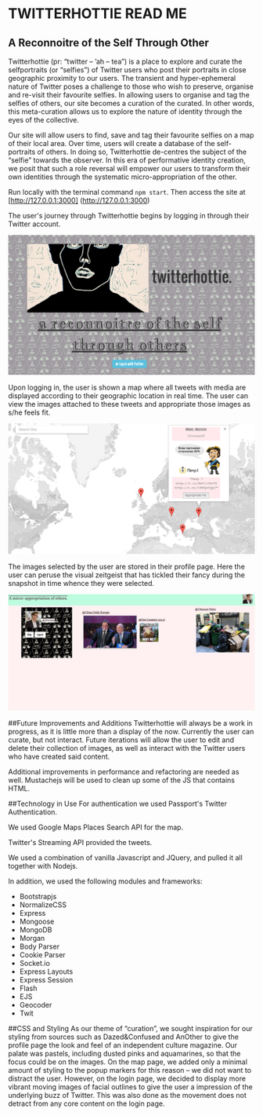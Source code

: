 # TWITTERHOTTIE READ ME

## A Reconnoitre of the Self Through Other

Twitterhottie (pr: “twitter – ’ah – tea”) is a place to explore and curate the 
selfportraits (or “selfies”) of Twitter users who post their portraits in close 
geographic proximity to our users. The transient and hyper-ephemeral nature of 
Twitter poses a challenge to those who wish to preserve, organise and re-visit their favourite selfies. In allowing users to organise and tag the selfies of others, our site becomes a curation of the curated. In other words, this meta-curation allows us to explore the nature of identity through the eyes of the collective.

Our site will allow users to find, save and tag their favourite selfies on a map of
their local area. Over time, users will create a database of the self-portraits of
others. In doing so, Twitterhottie de-centres the subject of the “selfie” towards
the observer. In this era of performative identity creation, we posit that such a
role reversal will empower our users to transform their own identities through
the systematic micro-appropriation of the other. 

Run locally with the terminal command `npm start`. Then access the site at [http://127.0.0.1:3000] (http://127.0.0.1:3000)

The user's journey through Twitterhottie begins by logging in through their Twitter account.

![Twitterhottie login](./public/images/Login.png)

Upon logging in, the user is shown a map where all tweets with media are displayed according to their geographic location in real time. The user can view the images attached to these tweets and appropriate those images as s/he feels fit.

![Twitterhottie map view](./public/images/Map.png)

The images selected by the user are stored in their profile page. Here the user can peruse the visual zeitgeist that has tickled their fancy during the snapshot in time whence they were selected.

![Twitterhottie profile page](./public/images/Profile_Page.png)

##Future Improvements and Additions
Twitterhottie will always be a work in progress, as it is little more than a display of the now. Currently the user can curate, but not interact. Future iterations will allow the user to edit and delete their collection of images, as well as interact with the Twitter users who have created said content.

Additional improvements in performance and refactoring are needed as well. Mustachejs will be used to clean up some of the JS that contains HTML.

##Technology in Use
For authentication we used Passport's Twitter Authentication.

We used Google Maps Places Search API for the map.

Twitter's Streaming API provided the tweets.

We used a combination of vanilla Javascript and JQuery, and pulled it all together with Nodejs.

In addition, we used the following modules and frameworks:

- Bootstrapjs
- NormalizeCSS
- Express
- Mongoose
- MongoDB
- Morgan
- Body Parser
- Cookie Parser
- Socket.io
- Express Layouts
- Express Session
- Flash
- EJS
- Geocoder
- Twit

##CSS and Styling
As our theme of “curation”, we sought inspiration for our styling from sources such as Dazed&Confused and AnOther to give the profile page the look and feel of an independent culture magazine.  Our palate was pastels, including dusted pinks and aquamarines, so that the focus could be on the images.  On the map page, we added only a minimal amount of styling to the popup markers for this reason – we did not want to distract the user.  However, on the login page, we decided to display more vibrant moving images of facial outlines to give the user a impression of the underlying buzz of Twitter.  This was also done as the movement does not detract from any core content on the login page.




